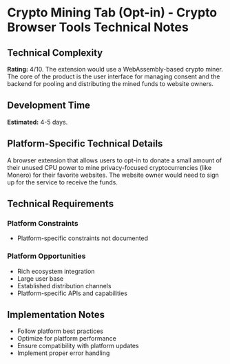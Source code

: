 # Crypto Mining Tab (Opt-in) - Crypto Browser Tools Technical Notes

## Technical Complexity
**Rating:** 4/10. The extension would use a WebAssembly-based crypto miner. The core of the product is the user interface for managing consent and the backend for pooling and distributing the mined funds to website owners.

## Development Time
**Estimated:** 4-5 days.

## Platform-Specific Technical Details
A browser extension that allows users to opt-in to donate a small amount of their unused CPU power to mine privacy-focused cryptocurrencies (like Monero) for their favorite websites. The website owner would need to sign up for the service to receive the funds.

## Technical Requirements

### Platform Constraints
- Platform-specific constraints not documented

### Platform Opportunities
- Rich ecosystem integration
- Large user base
- Established distribution channels
- Platform-specific APIs and capabilities

## Implementation Notes
- Follow platform best practices
- Optimize for platform performance
- Ensure compatibility with platform updates
- Implement proper error handling

